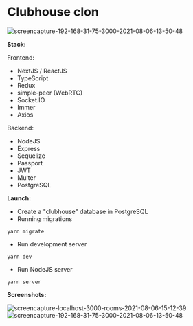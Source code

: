 # Clubhouse clon

<img src="https://i.ibb.co/DtVZm89/screencapture-192-168-31-75-3000-2021-08-06-13-50-48.png" alt="screencapture-192-168-31-75-3000-2021-08-06-13-50-48" border="0">

**Stack:**

Frontend:
- NextJS / ReactJS
- TypeScript
- Redux
- simple-peer (WebRTC)
- Socket.IO
- Immer
- Axios

Backend:
- NodeJS
- Express
- Sequelize
- Passport
- JWT
- Multer
- PostgreSQL

**Launch:**

- Create a "clubhouse" database in PostgreSQL
- Running migrations
```
yarn migrate
```
- Run development server
```
yarn dev
```
- Run NodeJS server
```
yarn server
```
**Screenshots:**

<img src="https://i.ibb.co/LnY19VM/screencapture-localhost-3000-rooms-2021-08-06-15-12-39.png" alt="screencapture-localhost-3000-rooms-2021-08-06-15-12-39" border="0">

<img src="https://i.ibb.co/DtVZm89/screencapture-192-168-31-75-3000-2021-08-06-13-50-48.png" alt="screencapture-192-168-31-75-3000-2021-08-06-13-50-48" border="0">
